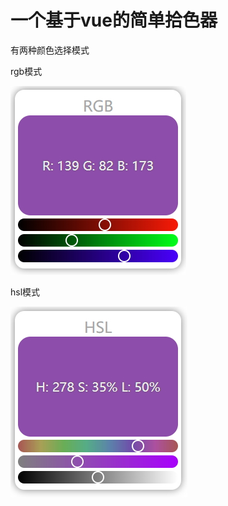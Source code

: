# 一个基于vue的简单拾色器

有两种颜色选择模式

rgb模式

![Alt rgb mode](./preview/rgb-mode.jpg)

hsl模式

![Alt hsl mode](./preview/hsl-mode.jpg)